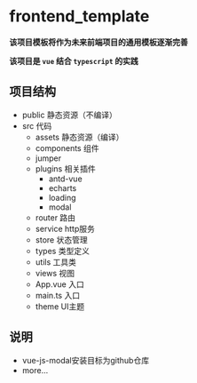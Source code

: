 # frontend_template

**该项目模板将作为未来前端项目的通用模板逐渐完善**

**该项目是 `vue` 结合 `typescript` 的实践**

## 项目结构

- public 静态资源（不编译）
- src 代码
  - assets 静态资源（编译）
  - components 组件
  - jumper
  - plugins 相关插件
    - antd-vue
    - echarts
    - loading
    - modal
  - router 路由
  - service http服务
  - store 状态管理
  - types 类型定义
  - utils 工具类
  - views 视图
  - App.vue 入口
  - main.ts 入口
  - theme UI主题

## 说明
- vue-js-modal安装目标为github仓库
- more...